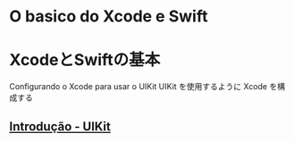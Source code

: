 # O basico do Xcode e Swift

# XcodeとSwiftの基本

Configurando o Xcode para usar o UIKit
UIKit を使用するように Xcode を構成する

## [Introdução - UIKit](https://github.com/ghsumiyasu/Swift-Basico/blob/main/README-Swift-UIKit-Configuracao-br-pt.md)

